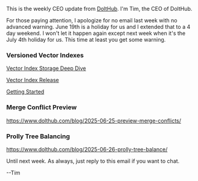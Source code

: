 This is the weekly CEO update from [DoltHub](https://www.dolthub.com/). I'm Tim, the CEO of DoltHub. 

For those paying attention, I apologize for no email last week with no advanced warning. June 19th is a holiday for us and I extended that to a 4 day weekend. I won't let it happen again except next week when it's the July 4th holiday for us. This time at least you get some warning.

### Versioned Vector Indexes

[Vector Index Storage Deep Dive](https://www.dolthub.com/blog/2025-06-23-vector-index-deep-dive/)

[Vector Index Release](https://www.dolthub.com/blog/2025-01-16-announcing-vector-indexes/)

[Getting Started](https://www.dolthub.com/blog/2025-02-06-getting-started-dolt-vectors/)

### Merge Conflict Preview

https://www.dolthub.com/blog/2025-06-25-preview-merge-conflicts/

### Prolly Tree Balancing

https://www.dolthub.com/blog/2025-06-26-prolly-tree-balance/

Until next week. As always, just reply to this email if you want to chat.

--Tim